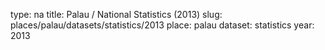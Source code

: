 type: na
title: Palau / National Statistics (2013)
slug: places/palau/datasets/statistics/2013
place: palau
dataset: statistics
year: 2013
